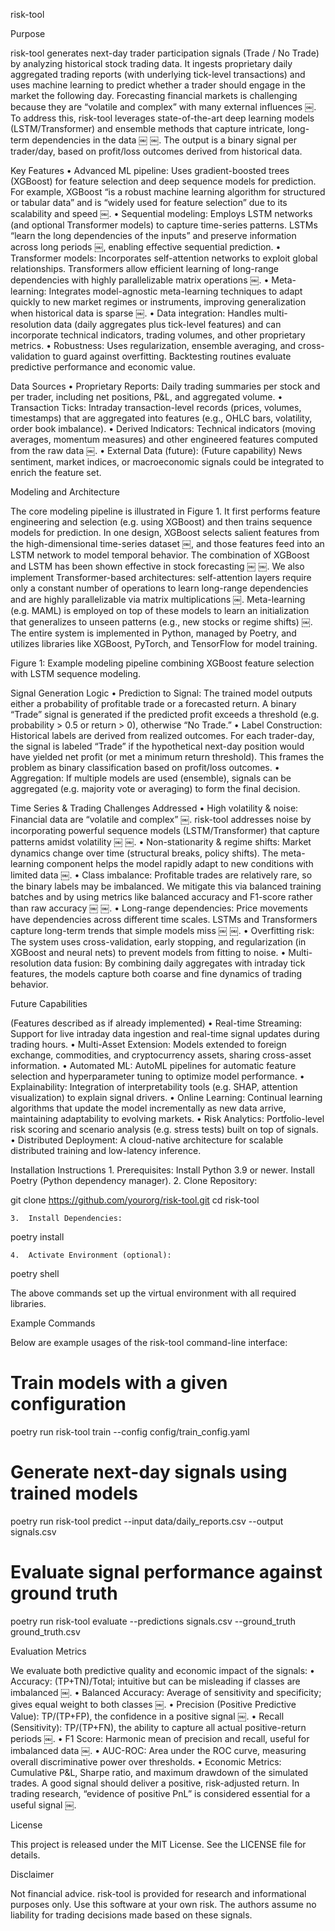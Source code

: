 risk-tool

Purpose

risk-tool generates next-day trader participation signals (Trade / No Trade) by analyzing historical stock trading data. It ingests proprietary daily aggregated trading reports (with underlying tick-level transactions) and uses machine learning to predict whether a trader should engage in the market the following day. Forecasting financial markets is challenging because they are “volatile and complex” with many external influences ￼. To address this, risk-tool leverages state-of-the-art deep learning models (LSTM/Transformer) and ensemble methods that capture intricate, long-term dependencies in the data ￼ ￼. The output is a binary signal per trader/day, based on profit/loss outcomes derived from historical data.

Key Features
	•	Advanced ML pipeline: Uses gradient-boosted trees (XGBoost) for feature selection and deep sequence models for prediction. For example, XGBoost “is a robust machine learning algorithm for structured or tabular data” and is “widely used for feature selection” due to its scalability and speed ￼.
	•	Sequential modeling: Employs LSTM networks (and optional Transformer models) to capture time-series patterns. LSTMs “learn the long dependencies of the inputs” and preserve information across long periods ￼, enabling effective sequential prediction.
	•	Transformer models: Incorporates self-attention networks to exploit global relationships. Transformers allow efficient learning of long-range dependencies with highly parallelizable matrix operations ￼.
	•	Meta-learning: Integrates model-agnostic meta-learning techniques to adapt quickly to new market regimes or instruments, improving generalization when historical data is sparse ￼.
	•	Data integration: Handles multi-resolution data (daily aggregates plus tick-level features) and can incorporate technical indicators, trading volumes, and other proprietary metrics.
	•	Robustness: Uses regularization, ensemble averaging, and cross-validation to guard against overfitting. Backtesting routines evaluate predictive performance and economic value.

Data Sources
	•	Proprietary Reports: Daily trading summaries per stock and per trader, including net positions, P&L, and aggregated volume.
	•	Transaction Ticks: Intraday transaction-level records (prices, volumes, timestamps) that are aggregated into features (e.g., OHLC bars, volatility, order book imbalance).
	•	Derived Indicators: Technical indicators (moving averages, momentum measures) and other engineered features computed from the raw data ￼.
	•	External Data (future): (Future capability) News sentiment, market indices, or macroeconomic signals could be integrated to enrich the feature set.

Modeling and Architecture

The core modeling pipeline is illustrated in Figure 1. It first performs feature engineering and selection (e.g. using XGBoost) and then trains sequence models for prediction. In one design, XGBoost selects salient features from the high-dimensional time-series dataset ￼, and those features feed into an LSTM network to model temporal behavior. The combination of XGBoost and LSTM has been shown effective in stock forecasting ￼ ￼. We also implement Transformer-based architectures: self-attention layers require only a constant number of operations to learn long-range dependencies and are highly parallelizable via matrix multiplications ￼. Meta-learning (e.g. MAML) is employed on top of these models to learn an initialization that generalizes to unseen patterns (e.g., new stocks or regime shifts) ￼. The entire system is implemented in Python, managed by Poetry, and utilizes libraries like XGBoost, PyTorch, and TensorFlow for model training.

Figure 1: Example modeling pipeline combining XGBoost feature selection with LSTM sequence modeling.

Signal Generation Logic
	•	Prediction to Signal: The trained model outputs either a probability of profitable trade or a forecasted return. A binary “Trade” signal is generated if the predicted profit exceeds a threshold (e.g. probability > 0.5 or return > 0), otherwise “No Trade.”
	•	Label Construction: Historical labels are derived from realized outcomes. For each trader-day, the signal is labeled “Trade” if the hypothetical next-day position would have yielded net profit (or met a minimum return threshold). This frames the problem as binary classification based on profit/loss outcomes.
	•	Aggregation: If multiple models are used (ensemble), signals can be aggregated (e.g. majority vote or averaging) to form the final decision.

Time Series & Trading Challenges Addressed
	•	High volatility & noise: Financial data are “volatile and complex” ￼. risk-tool addresses noise by incorporating powerful sequence models (LSTM/Transformer) that capture patterns amidst volatility ￼ ￼.
	•	Non-stationarity & regime shifts: Market dynamics change over time (structural breaks, policy shifts). The meta-learning component helps the model rapidly adapt to new conditions with limited data ￼.
	•	Class imbalance: Profitable trades are relatively rare, so the binary labels may be imbalanced. We mitigate this via balanced training batches and by using metrics like balanced accuracy and F1-score rather than raw accuracy ￼ ￼.
	•	Long-range dependencies: Price movements have dependencies across different time scales. LSTMs and Transformers capture long-term trends that simple models miss ￼ ￼.
	•	Overfitting risk: The system uses cross-validation, early stopping, and regularization (in XGBoost and neural nets) to prevent models from fitting to noise.
	•	Multi-resolution data fusion: By combining daily aggregates with intraday tick features, the models capture both coarse and fine dynamics of trading behavior.

Future Capabilities

(Features described as if already implemented)
	•	Real-time Streaming: Support for live intraday data ingestion and real-time signal updates during trading hours.
	•	Multi-Asset Extension: Models extended to foreign exchange, commodities, and cryptocurrency assets, sharing cross-asset information.
	•	Automated ML: AutoML pipelines for automatic feature selection and hyperparameter tuning to optimize model performance.
	•	Explainability: Integration of interpretability tools (e.g. SHAP, attention visualization) to explain signal drivers.
	•	Online Learning: Continual learning algorithms that update the model incrementally as new data arrive, maintaining adaptability to evolving markets.
	•	Risk Analytics: Portfolio-level risk scoring and scenario analysis (e.g. stress tests) built on top of signals.
	•	Distributed Deployment: A cloud-native architecture for scalable distributed training and low-latency inference.

Installation Instructions
	1.	Prerequisites: Install Python 3.9 or newer. Install Poetry (Python dependency manager).
	2.	Clone Repository:

git clone https://github.com/yourorg/risk-tool.git
cd risk-tool


	3.	Install Dependencies:

poetry install


	4.	Activate Environment (optional):

poetry shell

The above commands set up the virtual environment with all required libraries.

Example Commands

Below are example usages of the risk-tool command-line interface:

# Train models with a given configuration
poetry run risk-tool train --config config/train_config.yaml

# Generate next-day signals using trained models
poetry run risk-tool predict --input data/daily_reports.csv --output signals.csv

# Evaluate signal performance against ground truth
poetry run risk-tool evaluate --predictions signals.csv --ground_truth ground_truth.csv

Evaluation Metrics

We evaluate both predictive quality and economic impact of the signals:
	•	Accuracy: (TP+TN)/Total; intuitive but can be misleading if classes are imbalanced ￼.
	•	Balanced Accuracy: Average of sensitivity and specificity; gives equal weight to both classes ￼.
	•	Precision (Positive Predictive Value): TP/(TP+FP), the confidence in a positive signal ￼.
	•	Recall (Sensitivity): TP/(TP+FN), the ability to capture all actual positive-return periods ￼.
	•	F1 Score: Harmonic mean of precision and recall, useful for imbalanced data ￼.
	•	AUC-ROC: Area under the ROC curve, measuring overall discriminative power over thresholds.
	•	Economic Metrics: Cumulative P&L, Sharpe ratio, and maximum drawdown of the simulated trades. A good signal should deliver a positive, risk-adjusted return. In trading research, “evidence of positive PnL” is considered essential for a useful signal ￼.

License

This project is released under the MIT License. See the LICENSE file for details.

Disclaimer

Not financial advice. risk-tool is provided for research and informational purposes only. Use this software at your own risk. The authors assume no liability for trading decisions made based on these signals.